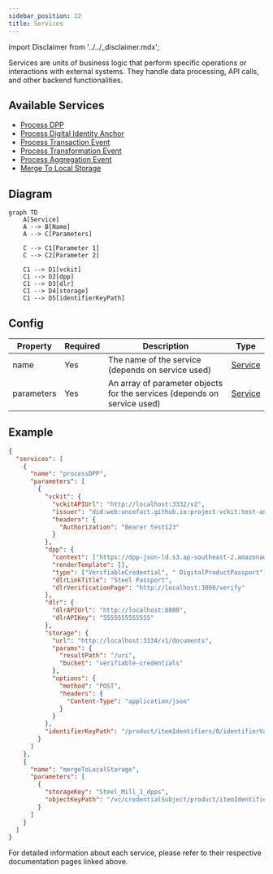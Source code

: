 ```yaml
---
sidebar_position: 22
title: Services
---
```


import Disclaimer from '../../\_disclaimer.mdx';

<Disclaimer />
<!-- TODO: Implement Process Object event -->
Services are units of business logic that perform specific operations or interactions with external systems. They handle data processing, API calls, and other backend functionalities.

## Available Services

<!-- TODO: Implement processConformityCredential service -->

- [Process DPP](./process-dpp)
- [Process Digital Identity Anchor](./process-digital-identity-anchor)
- [Process Transaction Event](./process-transaction-event)
- [Process Transformation Event](./process-transformation-event)
- [Process Aggregation Event](./process-aggregation-event)
- [Merge To Local Storage](./merge-to-local-storage)

## Diagram

```mermaid
graph TD
    A[Service]
    A --> B[Name]
    A --> C[Parameters]

    C --> C1[Parameter 1]
    C --> C2[Parameter 2]

    C1 --> D1[vckit]
    C1 --> D2[dpp]
    C1 --> D3[dlr]
    C1 --> D4[storage]
    C1 --> D5[identifierKeyPath]
```

## Config

| Property   | Required | Description                                                              | Type                           |
| ---------- | -------- | ------------------------------------------------------------------------ | ------------------------------ |
| name       | Yes      | The name of the service (depends on service used)                        | [Service](#available-services) |
| parameters | Yes      | An array of parameter objects for the services (depends on service used) | [Service](#available-services) |

## Example

```json
{
  "services": [
    {
      "name": "processDPP",
      "parameters": [
        {
          "vckit": {
            "vckitAPIUrl": "http://localhost:3332/v2",
            "issuer": "did:web:uncefact.github.io:project-vckit:test-and-development",
            "headers": {
              "Authorization": "Bearer test123"
            }
          },
          "dpp": {
            "context": ["https://dpp-json-ld.s3.ap-southeast-2.amazonaws.com/dppld.json"],
            "renderTemplate": [],
            "type": ["VerifiableCredential", " DigitalProductPassport"],
            "dlrLinkTitle": "Steel Passport",
            "dlrVerificationPage": "http://localhost:3000/verify"
          },
          "dlr": {
            "dlrAPIUrl": "http://localhost:8080",
            "dlrAPIKey": "5555555555555"
          },
          "storage": {
            "url": "http://localhost:3334/v1/documents",
            "params": {
              "resultPath": "/uri",
              "bucket": "verifiable-credentials"
            },
            "options": {
              "method": "POST",
              "headers": {
                "Content-Type": "application/json"
              }
            }
          },
          "identifierKeyPath": "/product/itemIdentifiers/0/identifierValue"
        }
      ]
    },
    {
      "name": "mergeToLocalStorage",
      "parameters": [
        {
          "storageKey": "Steel_Mill_1_dpps",
          "objectKeyPath": "/vc/credentialSubject/product/itemIdentifiers/0/identifierValue"
        }
      ]
    }
  ]
}
```

For detailed information about each service, please refer to their respective documentation pages linked above.
